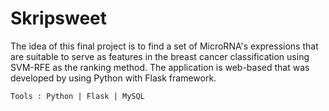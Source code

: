 # Skripsweet

The idea of this final project is to find a set of MicroRNA's expressions that are suitable to serve as features in the breast cancer classification using SVM-RFE as the ranking method. The application is web-based that was developed by using Python with Flask framework.

`Tools : Python | Flask | MySQL`
